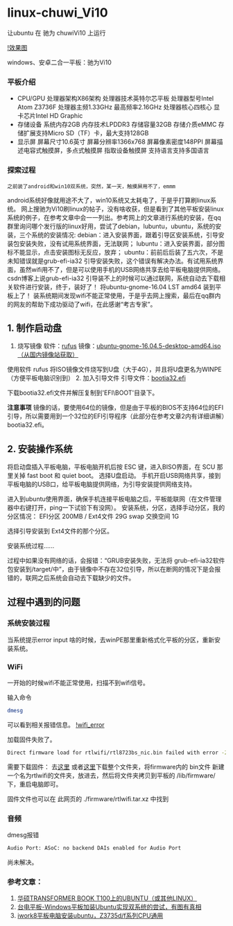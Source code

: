 # linux-chuwi_Vi10
 
让ubuntu 在 驰为 chuwiVi10 上运行

[!效果图](./pic/chuwi-Vi10.png)

windows、安卓二合一平板：驰为Vi10
###  平板介绍
- CPU/GPU
处理器架构X86架构
处理器技术英特尔芯平板
处理器型号Intel Atom Z3736F
处理器主频1.33GHz
最高频率2.16GHz
处理器核心四核心
显卡芯片Intel HD Graphic
- 存储设备
系统内存2GB
内存技术LPDDR3
存储容量32GB
存储介质eMMC
存储扩展支持Micro SD（TF）卡，最大支持128GB
- 显示屏
屏幕尺寸10.6英寸
屏幕分辨率1366x768
屏幕像素密度148PPI
屏幕描述电容式触摸屏，多点式触摸屏
指取设备触摸屏
支持语言支持多国语言

### 探索过程
	之前装了android和win10双系统，突然，某一天，触摸屏用不了，emmm
android系统好像就用途不大了，win10系统又太耗电了，于是乎打算刷linux系统。
	网上搜驰为Vi10刷linux的帖子，没有啥收获，但是看到了其他平板安装linux系统的例子，在参考文章中会一一列出。参考网上的文章进行系统的安装，在qq群里询问哪个发行版的linux好用，尝试了debian，lubuntu，ubuntu，系统的安装，三个系统的安装情况:
	debian：进入安装界面，跟着引导区安装系统，引导安装包安装失败，没有试用系统界面，无法联网；
	lubuntu：进入安装界面，部分图标不能显示，点击安装图标无反应，放弃；
	ubuntu：前前后后装了五六次，不是未知错误就是grub-efi-ia32 引导安装失败，这个错误有解决办法。有试用系统界面，虽然wifi用不了，但是可以使用手机的USB网络共享去给平板电脑提供网络。csdn博客上说grub-efi-ia32 引导装不上的时候可以通过联网，系统自动去下载相关软件进行安装，终于，装好了！
	将ubuntu-gnome-16.04 LST amd64 装到平板上了！
	装系统期间发现wifi不能正常使用，于是乎去网上搜索，最后在qq群内的网友的帮助下成功驱动了wifi，在此感谢“考古专家”。

## 1. 制作启动盘
1. 烧写镜像
软件：[rufus](http://rufus.akeo.ie/?locale=zh_CN)
镜像：[ubuntu-gnome-16.04.5-desktop-amd64.iso（从国内镜像站获取）](https://mirrors.tuna.tsinghua.edu.cn/ubuntu-cdimage/ubuntu-gnome/releases/16.04.5/release/ubuntu-gnome-16.04.5-desktop-amd64.iso)

使用软件 rufus 将ISO镜像文件烧写到U盘（大于4G），并且将U盘更名为WINPE（方便平板电脑识别到）
2. 加入引导文件
引导文件：[bootia32.efi](https://cdn.wyr.me/wp-content/uploads/2015/12/bootia32.efi_.zip)

下载bootia32.efi文件并解压复制到'EFI\BOOT'目录下。


**注意事项**
镜像的话，要使用64位的镜像，但是由于平板的BIOS不支持64位的EFI引导，所以需要用到一个32位的EFI引导程序（此部分在参考文章2内有详细讲解）bootia32.efi。

## 2. 安装操作系统
将启动盘插入平板电脑，平板电脑开机后按 ESC 键，进入BISO界面，在 SCU 那里关掉 fast boot 和 quiet boot。
选择U盘启动。 
手机开启USB网络共享，接到平板电脑的USB口，给平板电脑提供网络，为引导安装提供网络支持。

进入到ubuntu使用界面，确保手机连接平板电脑之后，平板能联网（在文件管理器中右键打开，ping一下试验下有没网）。
安装系统，分区，选择手动分区，我的分区情况：
EFI分区 200MB
/  Ext4文件 29G
swap 交换空间 1G

选择引导安装到 Ext4文件的那个分区。

安装系统过程......

过程中如果没有网络的话，会报错：“GRUB安装失败，无法将 grub-efi-ia32软件包安装到/target/中”，由于镜像中不存在32位引导，所以在断网的情况下是会报错的，联网之后系统会自动去下载缺少的文件。





## 过程中遇到的问题
### 系统安装过程
当系统提示error input 啥的时候，去winPE那里重新格式化平板的分区，重新安装系统。



### WiFi
一开始的时候wifi不能正常使用，扫描不到wifi信号。

输入命令
```bash
dmesg
```
可以看到相关报错信息。
[!wifi_error](./pic/wifi_error.jpg)

加载固件失败了。
```bash
Direct firmware load for rtlwifi/rtl8723bs_nic.bin failed with error -2
```
需要下载固件：
去[这里](https://github.com/hadess/rtl8723bs/tree/test_locking) 或者[这里](https://github.com/RainMark/egg_wifi/tree/master/r8723bs)下载整个文件夹，将firmware内的 bin文件 新建一个名为rtlwifi的文件夹，放进去，然后将文件夹拷贝到平板的 /lib/firmware/下，重启电脑即可。

固件文件也可以在 此网页的 ./firmware/rtlwifi.tar.xz 中找到

### 音频
dmesg报错
```bash
Audio Port: ASoC: no backend DAIs enabled for Audio Port
```

尚未解决。


### 参考文章：
1. [华硕TRANSFORMER BOOK T100上的UBUNTU（或其他LINUX）](http://www.jfwhome.com/2014/03/07/perfect-ubuntu-or-other-linux-on-the-asus-transformer-book-t100/)
2. [台电平板-Windows平板加装Ubuntu实现双系统的尝试，有图有真相](http://bbs.teclast.com/thread-254487-1-1.html)
3. [iwork8平板电脑安装ubuntu，Z3735d/f系列CPU通用](https://www.cnblogs.com/wjyHIT2011/articles/6824442.html)


